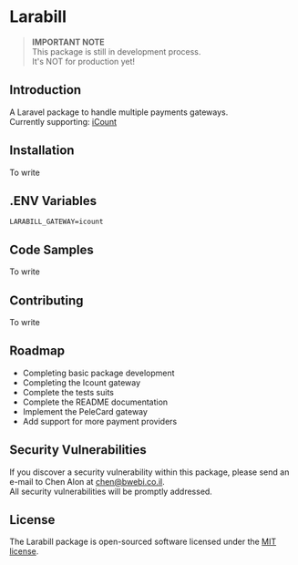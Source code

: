 # Larabill

> **IMPORTANT NOTE**  
This package is still in development process.  
It's NOT for production yet!

## Introduction

A Laravel package to handle multiple payments gateways.  
Currently supporting: [iCount](https://www.icount.co.il/)

## Installation

To write

## .ENV Variables
```
LARABILL_GATEWAY=icount
```

## Code Samples

To write

## Contributing

To write

## Roadmap  
* Completing basic package development  
* Completing the Icount gateway  
* Complete the tests suits
* Complete the README documentation
* Implement the PeleCard gateway
* Add support for more payment providers

## Security Vulnerabilities

If you discover a security vulnerability within this package, please send an e-mail to Chen Alon at chen@bwebi.co.il.  
All security vulnerabilities will be promptly addressed.

## License

The Larabill package is open-sourced software licensed under the [MIT license](http://opensource.org/licenses/MIT).
